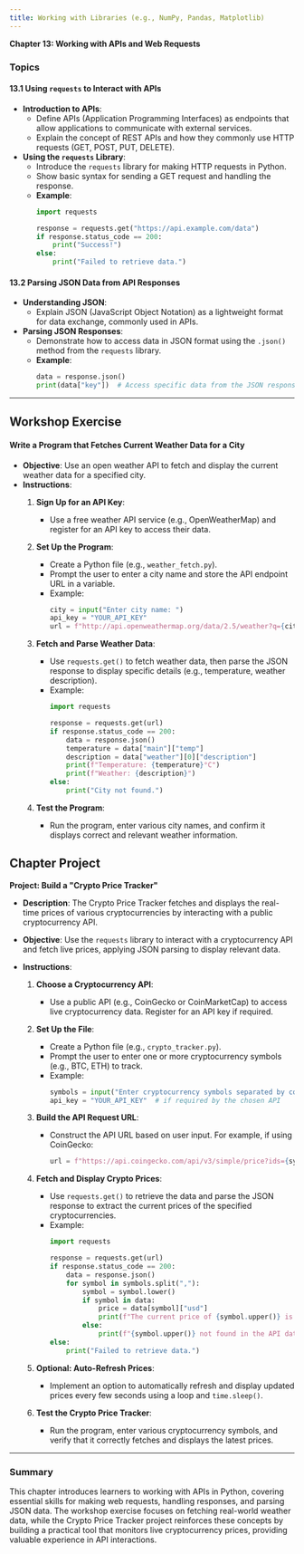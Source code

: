 ```yaml
---
title: Working with Libraries (e.g., NumPy, Pandas, Matplotlib)
---
```

**Chapter 13: Working with APIs and Web Requests**

### Topics

#### 13.1 Using `requests` to Interact with APIs
   - **Introduction to APIs**:
      - Define APIs (Application Programming Interfaces) as endpoints that allow applications to communicate with external services.
      - Explain the concept of REST APIs and how they commonly use HTTP requests (GET, POST, PUT, DELETE).
   - **Using the `requests` Library**:
      - Introduce the `requests` library for making HTTP requests in Python.
      - Show basic syntax for sending a GET request and handling the response.
      - **Example**:
        ```python
        import requests

        response = requests.get("https://api.example.com/data")
        if response.status_code == 200:
            print("Success!")
        else:
            print("Failed to retrieve data.")
        ```

#### 13.2 Parsing JSON Data from API Responses
   - **Understanding JSON**:
      - Explain JSON (JavaScript Object Notation) as a lightweight format for data exchange, commonly used in APIs.
   - **Parsing JSON Responses**:
      - Demonstrate how to access data in JSON format using the `.json()` method from the `requests` library.
      - **Example**:
        ```python
        data = response.json()
        print(data["key"])  # Access specific data from the JSON response
        ```

---

<h2 class="workshop-title">Workshop Exercise</h2>
<div class="workshop-container">

#### Write a Program that Fetches Current Weather Data for a City

- **Objective**: Use an open weather API to fetch and display the current weather data for a specified city.
- **Instructions**:
   1. **Sign Up for an API Key**:
      - Use a free weather API service (e.g., OpenWeatherMap) and register for an API key to access their data.

   2. **Set Up the Program**:
      - Create a Python file (e.g., `weather_fetch.py`).
      - Prompt the user to enter a city name and store the API endpoint URL in a variable.
      - Example:
        ```python
        city = input("Enter city name: ")
        api_key = "YOUR_API_KEY"
        url = f"http://api.openweathermap.org/data/2.5/weather?q={city}&appid={api_key}&units=metric"
        ```

   3. **Fetch and Parse Weather Data**:
      - Use `requests.get()` to fetch weather data, then parse the JSON response to display specific details (e.g., temperature, weather description).
      - Example:
        ```python
        import requests

        response = requests.get(url)
        if response.status_code == 200:
            data = response.json()
            temperature = data["main"]["temp"]
            description = data["weather"][0]["description"]
            print(f"Temperature: {temperature}°C")
            print(f"Weather: {description}")
        else:
            print("City not found.")
        ```

   4. **Test the Program**:
      - Run the program, enter various city names, and confirm it displays correct and relevant weather information.

</div>

<h2 class="workshop-title">Chapter Project</h2>
<div class="workshop-container">

**Project: Build a "Crypto Price Tracker"**

- **Description**: The Crypto Price Tracker fetches and displays the real-time prices of various cryptocurrencies by interacting with a public cryptocurrency API.

- **Objective**: Use the `requests` library to interact with a cryptocurrency API and fetch live prices, applying JSON parsing to display relevant data.

- **Instructions**:
   1. **Choose a Cryptocurrency API**:
      - Use a public API (e.g., CoinGecko or CoinMarketCap) to access live cryptocurrency data. Register for an API key if required.

   2. **Set Up the File**:
      - Create a Python file (e.g., `crypto_tracker.py`).
      - Prompt the user to enter one or more cryptocurrency symbols (e.g., BTC, ETH) to track.
      - Example:
        ```python
        symbols = input("Enter cryptocurrency symbols separated by commas (e.g., BTC,ETH): ")
        api_key = "YOUR_API_KEY"  # if required by the chosen API
        ```

   3. **Build the API Request URL**:
      - Construct the API URL based on user input. For example, if using CoinGecko:
        ```python
        url = f"https://api.coingecko.com/api/v3/simple/price?ids={symbols}&vs_currencies=usd"
        ```

   4. **Fetch and Display Crypto Prices**:
      - Use `requests.get()` to retrieve the data and parse the JSON response to extract the current prices of the specified cryptocurrencies.
      - Example:
        ```python
        import requests

        response = requests.get(url)
        if response.status_code == 200:
            data = response.json()
            for symbol in symbols.split(","):
                symbol = symbol.lower()
                if symbol in data:
                    price = data[symbol]["usd"]
                    print(f"The current price of {symbol.upper()} is ${price}")
                else:
                    print(f"{symbol.upper()} not found in the API data.")
        else:
            print("Failed to retrieve data.")
        ```

   5. **Optional: Auto-Refresh Prices**:
      - Implement an option to automatically refresh and display updated prices every few seconds using a loop and `time.sleep()`.

   6. **Test the Crypto Price Tracker**:
      - Run the program, enter various cryptocurrency symbols, and verify that it correctly fetches and displays the latest prices.

---

### Summary

This chapter introduces learners to working with APIs in Python, covering essential skills for making web requests, handling responses, and parsing JSON data. The workshop exercise focuses on fetching real-world weather data, while the Crypto Price Tracker project reinforces these concepts by building a practical tool that monitors live cryptocurrency prices, providing valuable experience in API interactions.

</div>

<script>
  import ChapterNavigation from '$lib/components/ChapterNavigation.svelte';
</script>

<ChapterNavigation 
    prevHref="/learn/python/ch12" 
    nextHref="/learn/python/ch14"
  />
